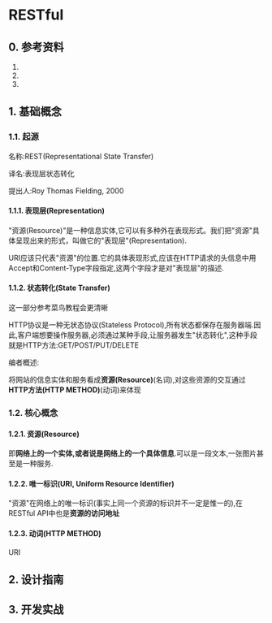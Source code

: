 # RESTful

## 0. 参考资料

1. [阮一峰.理解RESTful 架构]: http://www.ruanyifeng.com/blog/2011/09/restful.html

2. [阮一峰.RESTful API 设计指南]: http://www.ruanyifeng.com/blog/2014/05/restful_api.html

3. [菜鸟教程.RESTful 架构详解]: http://www.runoob.com/w3cnote/restful-architecture.html


## 1. 基础概念

### 1.1. 起源

名称:REST(Representational State Transfer)

译名:表现层状态转化

提出人:Roy Thomas Fielding, 2000



#### 1.1.1. 表现层(Representation)

"资源(Resource)"是一种信息实体,它可以有多种外在表现形式。我们把"资源"具体呈现出来的形式，叫做它的"表现层"(Representation).

URI应该只代表"资源"的位置.它的具体表现形式,应该在HTTP请求的头信息中用Accept和Content-Type字段指定,这两个字段才是对"表现层"的描述.

#### 1.1.2. 状态转化(State Transfer)

这一部分参考菜鸟教程会更清晰

HTTP协议是一种无状态协议(Stateless Protocol),所有状态都保存在服务器端.因此,客户端想要操作服务器,必须通过某种手段,让服务器发生"状态转化",这种手段就是HTTP方法:GET/POST/PUT/DELETE



编者概述:

将网站的信息实体和服务看成**资源(Resource)**(名词),对这些资源的交互通过**HTTP方法(HTTP METHOD)**(动词)来体现



### 1.2. 核心概念

#### 1.2.1. 资源(Resource)

即**网络上的一个实体,或者说是网络上的一个具体信息**.可以是一段文本,一张图片甚至是一种服务.



#### 1.2.2. 唯一标识(URI, Uniform Resource Identifier)

"资源"在网络上的唯一标识(事实上同一个资源的标识并不一定是惟一的),在RESTful API中也是**资源的访问地址**



#### 1.2.3. 动词(HTTP METHOD)

URI



## 2. 设计指南



## 3. 开发实战

